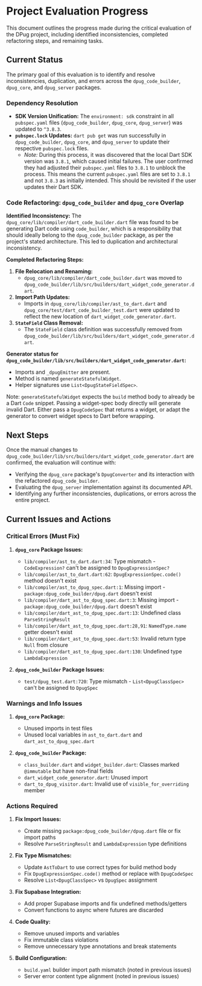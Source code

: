 # Project Evaluation Progress

This document outlines the progress made during the critical evaluation of the DPug project, including identified inconsistencies, completed refactoring steps, and remaining tasks.

## Current Status

The primary goal of this evaluation is to identify and resolve inconsistencies, duplication, and errors across the `dpug_code_builder`, `dpug_core`, and `dpug_server` packages.

### Dependency Resolution

- **SDK Version Unification:** The `environment: sdk` constraint in all `pubspec.yaml` files (`dpug_code_builder`, `dpug_core`, `dpug_server`) was updated to `^3.8.3`.
- **`pubspec.lock` Updates:** `dart pub get` was run successfully in `dpug_code_builder`, `dpug_core`, and `dpug_server` to update their respective `pubspec.lock` files.
  - _Note:_ During this process, it was discovered that the local Dart SDK version was `3.8.1`, which caused initial failures. The user confirmed they had adjusted their `pubspec.yaml` files to `3.8.1` to unblock the process. This means the current `pubspec.yaml` files are set to `3.8.1` and not `3.8.3` as initially intended. This should be revisited if the user updates their Dart SDK.

### Code Refactoring: `dpug_code_builder` and `dpug_core` Overlap

**Identified Inconsistency:**
The `dpug_core/lib/compiler/dart_code_builder.dart` file was found to be generating Dart code using `code_builder`, which is a responsibility that should ideally belong to the `dpug_code_builder` package, as per the project's stated architecture. This led to duplication and architectural inconsistency.

**Completed Refactoring Steps:**

1.  **File Relocation and Renaming:**
    - `dpug_core/lib/compiler/dart_code_builder.dart` was moved to `dpug_code_builder/lib/src/builders/dart_widget_code_generator.dart`.
2.  **Import Path Updates:**
    - Imports in `dpug_core/lib/compiler/ast_to_dart.dart` and `dpug_core/test/dart_code_builder_test.dart` were updated to reflect the new location of `dart_widget_code_generator.dart`.
3.  **`StateField` Class Removal:**
    - The `StateField` class definition was successfully removed from `dpug_code_builder/lib/src/builders/dart_widget_code_generator.dart`.

**Generator status for `dpug_code_builder/lib/src/builders/dart_widget_code_generator.dart`:**

- Imports and `_dpugEmitter` are present.
- Method is named `generateStatefulWidget`.
- Helper signatures use `List<DpugStateFieldSpec>`.

Note: `generateStatefulWidget` expects the `build` method body to already be a Dart `Code` snippet. Passing a widget-spec body directly will generate invalid Dart. Either pass a `DpugCodeSpec` that returns a widget, or adapt the generator to convert widget specs to Dart before wrapping.

## Next Steps

Once the manual changes to `dpug_code_builder/lib/src/builders/dart_widget_code_generator.dart` are confirmed, the evaluation will continue with:

- Verifying the `dpug_core` package's `DpugConverter` and its interaction with the refactored `dpug_code_builder`.
- Evaluating the `dpug_server` implementation against its documented API.
- Identifying any further inconsistencies, duplications, or errors across the entire project.

## Current Issues and Actions

### Critical Errors (Must Fix)

1. **`dpug_core` Package Issues:**

   - `lib/compiler/ast_to_dart.dart:34`: Type mismatch - `CodeExpression?` can't be assigned to `DpugExpressionSpec?`
   - `lib/compiler/ast_to_dart.dart:62`: `DpugExpressionSpec.code()` method doesn't exist
   - `lib/compiler/ast_to_dpug_spec.dart:1`: Missing import - `package:dpug_code_builder/dpug.dart` doesn't exist
   - `lib/compiler/dart_ast_to_dpug_spec.dart:3`: Missing import - `package:dpug_code_builder/dpug.dart` doesn't exist
   - `lib/compiler/dart_ast_to_dpug_spec.dart:13`: Undefined class `ParseStringResult`
   - `lib/compiler/dart_ast_to_dpug_spec.dart:28,91`: `NamedType.name` getter doesn't exist
   - `lib/compiler/dart_ast_to_dpug_spec.dart:53`: Invalid return type `Null` from closure
   - `lib/compiler/dart_ast_to_dpug_spec.dart:130`: Undefined type `LambdaExpression`

2. **`dpug_code_builder` Package Issues:**
   - `test/dpug_test.dart:720`: Type mismatch - `List<DpugClassSpec>` can't be assigned to `DpugSpec`

### Warnings and Info Issues

1. **`dpug_core` Package:**

   - Unused imports in test files
   - Unused local variables in `ast_to_dart.dart` and `dart_ast_to_dpug_spec.dart`

2. **`dpug_code_builder` Package:**
   - `class_builder.dart` and `widget_builder.dart`: Classes marked `@immutable` but have non-final fields
   - `dart_widget_code_generator.dart`: Unused import
   - `dart_to_dpug_visitor.dart`: Invalid use of `visible_for_overriding` member

### Actions Required

1. **Fix Import Issues:**

   - Create missing `package:dpug_code_builder/dpug.dart` file or fix import paths
   - Resolve `ParseStringResult` and `LambdaExpression` type definitions

2. **Fix Type Mismatches:**

   - Update `AstToDart` to use correct types for build method body
   - Fix `DpugExpressionSpec.code()` method or replace with `DpugCodeSpec`
   - Resolve `List<DpugClassSpec>` vs `DpugSpec` assignment

3. **Fix Supabase Integration:**

   - Add proper Supabase imports and fix undefined methods/getters
   - Convert functions to async where futures are discarded

4. **Code Quality:**

   - Remove unused imports and variables
   - Fix immutable class violations
   - Remove unnecessary type annotations and break statements

5. **Build Configuration:**
   - `build.yaml` builder import path mismatch (noted in previous issues)
   - Server error content type alignment (noted in previous issues)
